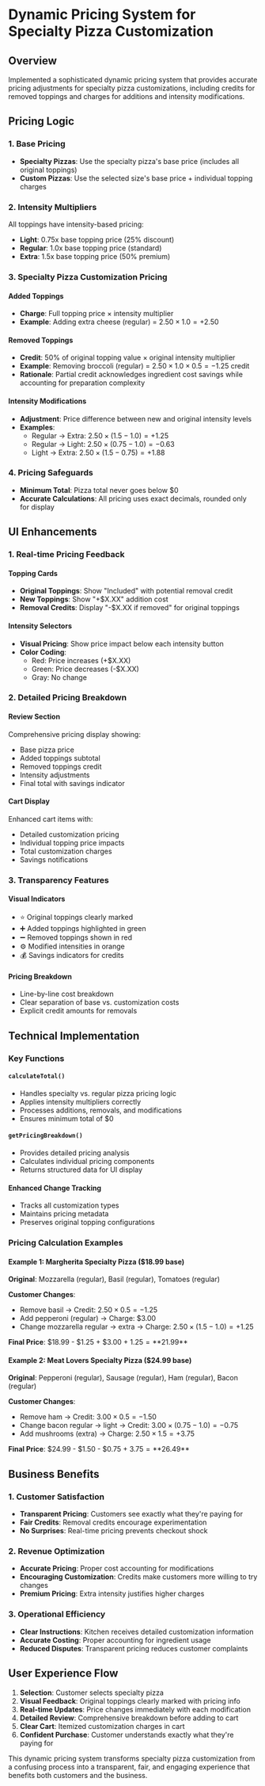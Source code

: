 # Dynamic Pricing System for Specialty Pizza Customization

## Overview
Implemented a sophisticated dynamic pricing system that provides accurate pricing adjustments for specialty pizza customizations, including credits for removed toppings and charges for additions and intensity modifications.

## Pricing Logic

### 1. Base Pricing
- **Specialty Pizzas**: Use the specialty pizza's base price (includes all original toppings)
- **Custom Pizzas**: Use the selected size's base price + individual topping charges

### 2. Intensity Multipliers
All toppings have intensity-based pricing:
- **Light**: 0.75x base topping price (25% discount)
- **Regular**: 1.0x base topping price (standard)
- **Extra**: 1.5x base topping price (50% premium)

### 3. Specialty Pizza Customization Pricing

#### Added Toppings
- **Charge**: Full topping price × intensity multiplier
- **Example**: Adding extra cheese (regular) = $2.50 × 1.0 = +$2.50

#### Removed Toppings
- **Credit**: 50% of original topping value × original intensity multiplier
- **Example**: Removing broccoli (regular) = $2.50 × 1.0 × 0.5 = -$1.25 credit
- **Rationale**: Partial credit acknowledges ingredient cost savings while accounting for preparation complexity

#### Intensity Modifications
- **Adjustment**: Price difference between new and original intensity levels
- **Examples**:
  - Regular → Extra: $2.50 × (1.5 - 1.0) = +$1.25
  - Regular → Light: $2.50 × (0.75 - 1.0) = -$0.63
  - Light → Extra: $2.50 × (1.5 - 0.75) = +$1.88

### 4. Pricing Safeguards
- **Minimum Total**: Pizza total never goes below $0
- **Accurate Calculations**: All pricing uses exact decimals, rounded only for display

## UI Enhancements

### 1. Real-time Pricing Feedback

#### Topping Cards
- **Original Toppings**: Show "Included" with potential removal credit
- **New Toppings**: Show "+$X.XX" addition cost
- **Removal Credits**: Display "-$X.XX if removed" for original toppings

#### Intensity Selectors
- **Visual Pricing**: Show price impact below each intensity button
- **Color Coding**:
  - Red: Price increases (+$X.XX)
  - Green: Price decreases (-$X.XX)
  - Gray: No change

### 2. Detailed Pricing Breakdown

#### Review Section
Comprehensive pricing display showing:
- Base pizza price
- Added toppings subtotal
- Removed toppings credit
- Intensity adjustments
- Final total with savings indicator

#### Cart Display
Enhanced cart items with:
- Detailed customization pricing
- Individual topping price impacts
- Total customization charges
- Savings notifications

### 3. Transparency Features

#### Visual Indicators
- ⭐ Original toppings clearly marked
- ➕ Added toppings highlighted in green
- ➖ Removed toppings shown in red
- ⚙️ Modified intensities in orange
- 💰 Savings indicators for credits

#### Pricing Breakdown
- Line-by-line cost breakdown
- Clear separation of base vs. customization costs
- Explicit credit amounts for removals

## Technical Implementation

### Key Functions

#### `calculateTotal()`
- Handles specialty vs. regular pizza pricing logic
- Applies intensity multipliers correctly
- Processes additions, removals, and modifications
- Ensures minimum total of $0

#### `getPricingBreakdown()`
- Provides detailed pricing analysis
- Calculates individual pricing components
- Returns structured data for UI display

#### Enhanced Change Tracking
- Tracks all customization types
- Maintains pricing metadata
- Preserves original topping configurations

### Pricing Calculation Examples

#### Example 1: Margherita Specialty Pizza ($18.99 base)
**Original**: Mozzarella (regular), Basil (regular), Tomatoes (regular)

**Customer Changes**:
- Remove basil → Credit: $2.50 × 0.5 = -$1.25
- Add pepperoni (regular) → Charge: $3.00
- Change mozzarella regular → extra → Charge: $2.50 × (1.5-1.0) = +$1.25

**Final Price**: $18.99 - $1.25 + $3.00 + $1.25 = **$21.99**

#### Example 2: Meat Lovers Specialty Pizza ($24.99 base)
**Original**: Pepperoni (regular), Sausage (regular), Ham (regular), Bacon (regular)

**Customer Changes**:
- Remove ham → Credit: $3.00 × 0.5 = -$1.50
- Change bacon regular → light → Credit: $3.00 × (0.75-1.0) = -$0.75
- Add mushrooms (extra) → Charge: $2.50 × 1.5 = +$3.75

**Final Price**: $24.99 - $1.50 - $0.75 + $3.75 = **$26.49**

## Business Benefits

### 1. Customer Satisfaction
- **Transparent Pricing**: Customers see exactly what they're paying for
- **Fair Credits**: Removal credits encourage experimentation
- **No Surprises**: Real-time pricing prevents checkout shock

### 2. Revenue Optimization
- **Accurate Pricing**: Proper cost accounting for modifications
- **Encouraging Customization**: Credits make customers more willing to try changes
- **Premium Pricing**: Extra intensity justifies higher charges

### 3. Operational Efficiency
- **Clear Instructions**: Kitchen receives detailed customization information
- **Accurate Costing**: Proper accounting for ingredient usage
- **Reduced Disputes**: Transparent pricing reduces customer complaints

## User Experience Flow

1. **Selection**: Customer selects specialty pizza
2. **Visual Feedback**: Original toppings clearly marked with pricing info
3. **Real-time Updates**: Price changes immediately with each modification
4. **Detailed Review**: Comprehensive breakdown before adding to cart
5. **Clear Cart**: Itemized customization charges in cart
6. **Confident Purchase**: Customer understands exactly what they're paying for

This dynamic pricing system transforms specialty pizza customization from a confusing process into a transparent, fair, and engaging experience that benefits both customers and the business.
